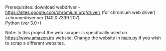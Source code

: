 Prerequisites:
download webdriver - https://sites.google.com/chromium.org/driver/ (for chromium web driver)  
+chromedriver ver (140.0.7339.207)  
Python (ver 3.0+)

Note:
In this project the web scraper is specifically used on https://www.amazon.in/ website. Change the website in [main.py](https://github.com/Anirudh2812/Web-Scraping/blob/main/main.py) if you wish to scrap a different websites.
